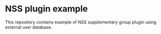 # NSS plugin example

This repository contains example of NSS supplementary group plugin using external user database.